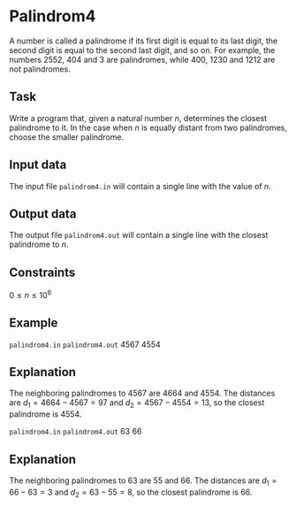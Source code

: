 # Palindrom4

A number is called a palindrome if its first digit is equal to its last digit, the second digit is equal to the second last digit, and so on. For example, the numbers $2552$, $404$ and $3$ are palindromes, while $400$, $1230$ and $1212$ are not palindromes.

## Task
Write a program that, given a natural number $n$, determines the closest palindrome to it. In the case when $n$ is equally distant from two palindromes, choose the smaller palindrome.

## Input data

The input file `palindrom4.in` will contain a single line with the value of $n$.

## Output data

The output file `palindrom4.out` will contain a single line with the closest palindrome to $n$.

## Constraints

$0 \leq n \leq 10^6$

## Example

`palindrom4.in` 
`palindrom4.out` 
$4567$ 
$4554$ 

## Explanation

The neighboring palindromes to $4567$ are $4664$ and $4554$. The distances are $d_1=4664-4567=97$ and $d_2=4567-4554=13$, so the closest palindrome is $4554$.

`palindrom4.in` 
`palindrom4.out` 
$63$ 
$66$ 

## Explanation

The neighboring palindromes to $63$ are $55$ and $66$. The distances are $d_1=66-63=3$ and $d_2=63-55=8$, so the closest palindrome is $66$.